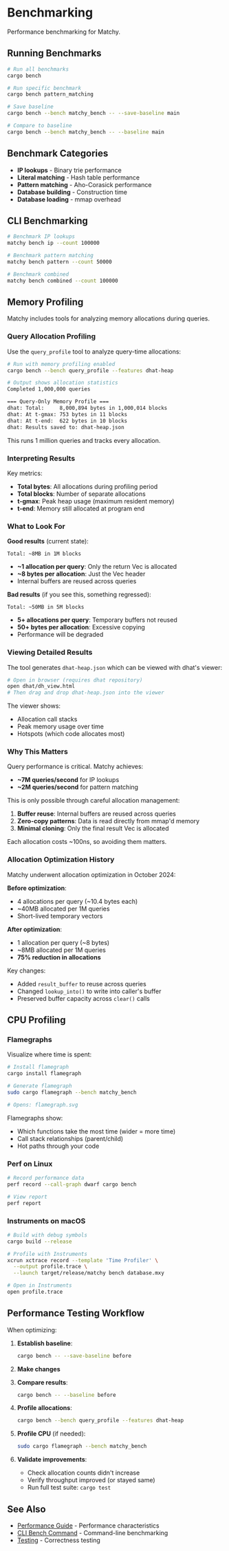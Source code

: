 # Benchmarking

Performance benchmarking for Matchy.

## Running Benchmarks

```bash
# Run all benchmarks
cargo bench

# Run specific benchmark
cargo bench pattern_matching

# Save baseline
cargo bench --bench matchy_bench -- --save-baseline main

# Compare to baseline
cargo bench --bench matchy_bench -- --baseline main
```

## Benchmark Categories

- **IP lookups** - Binary trie performance
- **Literal matching** - Hash table performance
- **Pattern matching** - Aho-Corasick performance
- **Database building** - Construction time
- **Database loading** - mmap overhead

## CLI Benchmarking

```bash
# Benchmark IP lookups
matchy bench ip --count 100000

# Benchmark pattern matching
matchy bench pattern --count 50000

# Benchmark combined
matchy bench combined --count 100000
```

## Memory Profiling

Matchy includes tools for analyzing memory allocations during queries.

### Query Allocation Profiling

Use the `query_profile` tool to analyze query-time allocations:

```bash
# Run with memory profiling enabled
cargo bench --bench query_profile --features dhat-heap

# Output shows allocation statistics
Completed 1,000,000 queries

=== Query-Only Memory Profile ===
dhat: Total:     8,000,894 bytes in 1,000,014 blocks
dhat: At t-gmax: 753 bytes in 11 blocks
dhat: At t-end:  622 bytes in 10 blocks
dhat: Results saved to: dhat-heap.json
```

This runs 1 million queries and tracks every allocation.

### Interpreting Results

Key metrics:

- **Total bytes**: All allocations during profiling period
- **Total blocks**: Number of separate allocations
- **t-gmax**: Peak heap usage (maximum resident memory)
- **t-end**: Memory still allocated at program end

### What to Look For

**Good results** (current state):
```
Total: ~8MB in 1M blocks
```
- **~1 allocation per query**: Only the return Vec is allocated
- **~8 bytes per allocation**: Just the Vec header
- Internal buffers are reused across queries

**Bad results** (if you see this, something regressed):
```
Total: ~50MB in 5M blocks
```
- **5+ allocations per query**: Temporary buffers not reused
- **50+ bytes per allocation**: Excessive copying
- Performance will be degraded

### Viewing Detailed Results

The tool generates `dhat-heap.json` which can be viewed with dhat's viewer:

```bash
# Open in browser (requires dhat repository)
open dhat/dh_view.html
# Then drag and drop dhat-heap.json into the viewer
```

The viewer shows:
- Allocation call stacks
- Peak memory usage over time
- Hotspots (which code allocates most)

### Why This Matters

Query performance is critical. Matchy achieves:
- **~7M queries/second** for IP lookups
- **~2M queries/second** for pattern matching

This is only possible through careful allocation management:

1. **Buffer reuse**: Internal buffers are reused across queries
2. **Zero-copy patterns**: Data is read directly from mmap'd memory
3. **Minimal cloning**: Only the final result Vec is allocated

Each allocation costs ~100ns, so avoiding them matters.

### Allocation Optimization History

Matchy underwent allocation optimization in October 2024:

**Before optimization**:
- 4 allocations per query (~10.4 bytes each)
- ~40MB allocated per 1M queries
- Short-lived temporary vectors

**After optimization**:
- 1 allocation per query (~8 bytes)
- ~8MB allocated per 1M queries
- **75% reduction in allocations**

Key changes:
- Added `result_buffer` to reuse across queries
- Changed `lookup_into()` to write into caller's buffer
- Preserved buffer capacity across `clear()` calls

## CPU Profiling

### Flamegraphs

Visualize where time is spent:

```bash
# Install flamegraph
cargo install flamegraph

# Generate flamegraph
sudo cargo flamegraph --bench matchy_bench

# Opens: flamegraph.svg
```

Flamegraphs show:
- Which functions take the most time (wider = more time)
- Call stack relationships (parent/child)
- Hot paths through your code

### Perf on Linux

```bash
# Record performance data
perf record --call-graph dwarf cargo bench

# View report
perf report
```

### Instruments on macOS

```bash
# Build with debug symbols
cargo build --release

# Profile with Instruments
xcrun xctrace record --template 'Time Profiler' \
  --output profile.trace \
  --launch target/release/matchy bench database.mxy

# Open in Instruments
open profile.trace
```

## Performance Testing Workflow

When optimizing:

1. **Establish baseline**:
   ```bash
   cargo bench -- --save-baseline before
   ```

2. **Make changes**

3. **Compare results**:
   ```bash
   cargo bench -- --baseline before
   ```

4. **Profile allocations**:
   ```bash
   cargo bench --bench query_profile --features dhat-heap
   ```

5. **Profile CPU** (if needed):
   ```bash
   sudo cargo flamegraph --bench matchy_bench
   ```

6. **Validate improvements**:
   - Check allocation counts didn't increase
   - Verify throughput improved (or stayed same)
   - Run full test suite: `cargo test`

## See Also

- [Performance Guide](../guide/performance.md) - Performance characteristics
- [CLI Bench Command](../commands/matchy-bench.md) - Command-line benchmarking
- [Testing](testing.md) - Correctness testing
